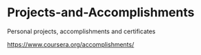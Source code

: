 # Projects-and-Accomplishments
Personal projects, accomplishments and certificates

https://www.coursera.org/accomplishments/
